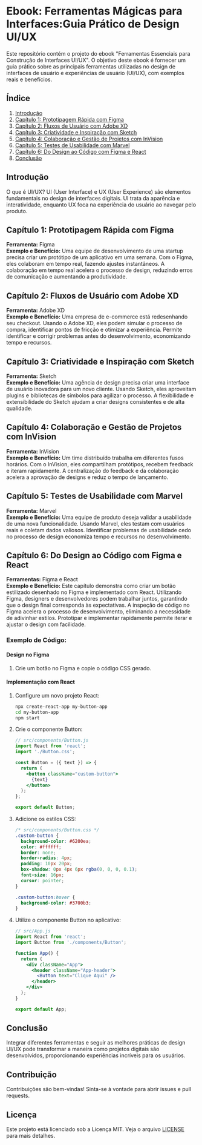 

# Ebook: Ferramentas Mágicas para Interfaces:Guia Prático de Design UI/UX

Este repositório contém o projeto do ebook "Ferramentas Essenciais para Construção de Interfaces UI/UX". O objetivo deste ebook é fornecer um guia prático sobre as principais ferramentas utilizadas no design de interfaces de usuário e experiências de usuário (UI/UX), com exemplos reais e benefícios.

## Índice

1. [Introdução](#introdução)
2. [Capítulo 1: Prototipagem Rápida com Figma](#capítulo-1-prototipagem-rápida-com-figma)
3. [Capítulo 2: Fluxos de Usuário com Adobe XD](#capítulo-2-fluxos-de-usuário-com-adobe-xd)
4. [Capítulo 3: Criatividade e Inspiração com Sketch](#capítulo-3-criatividade-e-inspiração-com-sketch)
5. [Capítulo 4: Colaboração e Gestão de Projetos com InVision](#capítulo-4-colaboração-e-gestão-de-projetos-com-invision)
6. [Capítulo 5: Testes de Usabilidade com Marvel](#capítulo-5-testes-de-usabilidade-com-marvel)
7. [Capítulo 6: Do Design ao Código com Figma e React](#capítulo-6-do-design-ao-código-com-figma-e-react)
8. [Conclusão](#conclusão)

## Introdução

O que é UI/UX? UI (User Interface) e UX (User Experience) são elementos fundamentais no design de interfaces digitais. UI trata da aparência e interatividade, enquanto UX foca na experiência do usuário ao navegar pelo produto.

## Capítulo 1: Prototipagem Rápida com Figma

**Ferramenta:** Figma  
**Exemplo e Benefício:** Uma equipe de desenvolvimento de uma startup precisa criar um protótipo de um aplicativo em uma semana. Com o Figma, eles colaboram em tempo real, fazendo ajustes instantâneos. A colaboração em tempo real acelera o processo de design, reduzindo erros de comunicação e aumentando a produtividade.

## Capítulo 2: Fluxos de Usuário com Adobe XD

**Ferramenta:** Adobe XD  
**Exemplo e Benefício:** Uma empresa de e-commerce está redesenhando seu checkout. Usando o Adobe XD, eles podem simular o processo de compra, identificar pontos de fricção e otimizar a experiência. Permite identificar e corrigir problemas antes do desenvolvimento, economizando tempo e recursos.

## Capítulo 3: Criatividade e Inspiração com Sketch

**Ferramenta:** Sketch  
**Exemplo e Benefício:** Uma agência de design precisa criar uma interface de usuário inovadora para um novo cliente. Usando Sketch, eles aproveitam plugins e bibliotecas de símbolos para agilizar o processo. A flexibilidade e extensibilidade do Sketch ajudam a criar designs consistentes e de alta qualidade.

## Capítulo 4: Colaboração e Gestão de Projetos com InVision

**Ferramenta:** InVision  
**Exemplo e Benefício:** Um time distribuído trabalha em diferentes fusos horários. Com o InVision, eles compartilham protótipos, recebem feedback e iteram rapidamente. A centralização do feedback e da colaboração acelera a aprovação de designs e reduz o tempo de lançamento.

## Capítulo 5: Testes de Usabilidade com Marvel

**Ferramenta:** Marvel  
**Exemplo e Benefício:** Uma equipe de produto deseja validar a usabilidade de uma nova funcionalidade. Usando Marvel, eles testam com usuários reais e coletam dados valiosos. Identificar problemas de usabilidade cedo no processo de design economiza tempo e recursos no desenvolvimento.

## Capítulo 6: Do Design ao Código com Figma e React

**Ferramentas:** Figma e React  
**Exemplo e Benefício:** Este capítulo demonstra como criar um botão estilizado desenhado no Figma e implementado com React. Utilizando Figma, designers e desenvolvedores podem trabalhar juntos, garantindo que o design final corresponda às expectativas. A inspeção de código no Figma acelera o processo de desenvolvimento, eliminando a necessidade de adivinhar estilos. Prototipar e implementar rapidamente permite iterar e ajustar o design com facilidade.

### Exemplo de Código:

#### Design no Figma

1. Crie um botão no Figma e copie o código CSS gerado.
   
#### Implementação com React

1. Configure um novo projeto React:
   ```bash
   npx create-react-app my-button-app
   cd my-button-app
   npm start
   ```

2. Crie o componente Button:
   ```jsx
   // src/components/Button.js
   import React from 'react';
   import './Button.css';

   const Button = ({ text }) => {
     return (
       <button className="custom-button">
         {text}
       </button>
     );
   };

   export default Button;
   ```

3. Adicione os estilos CSS:
   ```css
   /* src/components/Button.css */
   .custom-button {
     background-color: #6200ea;
     color: #ffffff;
     border: none;
     border-radius: 4px;
     padding: 10px 20px;
     box-shadow: 0px 4px 6px rgba(0, 0, 0, 0.1);
     font-size: 16px;
     cursor: pointer;
   }

   .custom-button:hover {
     background-color: #3700b3;
   }
   ```

4. Utilize o componente Button no aplicativo:
   ```jsx
   // src/App.js
   import React from 'react';
   import Button from './components/Button';

   function App() {
     return (
       <div className="App">
         <header className="App-header">
           <Button text="Clique Aqui" />
         </header>
       </div>
     );
   }

   export default App;
   ```

## Conclusão

Integrar diferentes ferramentas e seguir as melhores práticas de design UI/UX pode transformar a maneira como projetos digitais são desenvolvidos, proporcionando experiências incríveis para os usuários.

## Contribuição

Contribuições são bem-vindas! Sinta-se à vontade para abrir issues e pull requests.

## Licença

Este projeto está licenciado sob a Licença MIT. Veja o arquivo [LICENSE](LICENSE) para mais detalhes.
